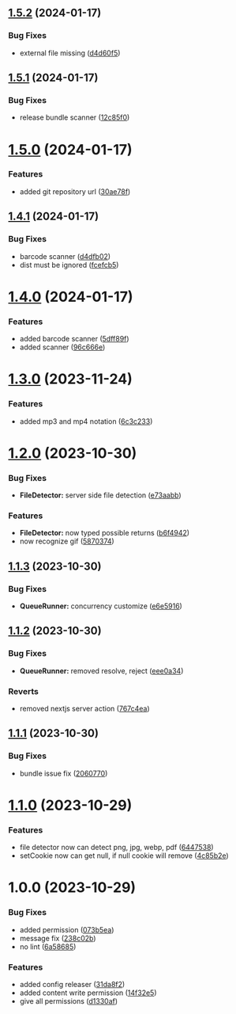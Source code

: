 ## [1.5.2](https://github.com/diomirox/erdnes/compare/v1.5.1...v1.5.2) (2024-01-17)


### Bug Fixes

* external file missing ([d4d60f5](https://github.com/diomirox/erdnes/commit/d4d60f58134489914f9bfbad8d4fe9242789d15b))

## [1.5.1](https://github.com/diomirox/erdnes/compare/v1.5.0...v1.5.1) (2024-01-17)


### Bug Fixes

* release bundle scanner ([12c85f0](https://github.com/diomirox/erdnes/commit/12c85f0382377e54099177bc53d9ca4fd754e22f))

# [1.5.0](https://github.com/diomirox/erdnes/compare/v1.4.1...v1.5.0) (2024-01-17)


### Features

* added git repository url ([30ae78f](https://github.com/diomirox/erdnes/commit/30ae78fd842f8ce49983748df22e4ee66f97aa6e))

## [1.4.1](https://github.com/diomirox/erdnes/compare/v1.4.0...v1.4.1) (2024-01-17)


### Bug Fixes

* barcode scanner ([d4dfb02](https://github.com/diomirox/erdnes/commit/d4dfb025f196ca1595c0815d505239d55bb8feee))
* dist must be ignored ([fcefcb5](https://github.com/diomirox/erdnes/commit/fcefcb5c2c1f57b29e560239303f1dc0c7c8fa30))

# [1.4.0](https://github.com/diomirox/erdnes/compare/v1.3.0...v1.4.0) (2024-01-17)


### Features

* added barcode scanner ([5dff89f](https://github.com/diomirox/erdnes/commit/5dff89fa5f7171c2675b3b6cd45a117b2dee16a7))
* added scanner ([96c666e](https://github.com/diomirox/erdnes/commit/96c666e9e6069b3a61df56c94629ec819b8eab45))

# [1.3.0](https://github.com/cybinon/erdnes/compare/v1.2.0...v1.3.0) (2023-11-24)


### Features

* added mp3 and mp4 notation ([6c3c233](https://github.com/cybinon/erdnes/commit/6c3c233843e2de40659f6fe5b1a7b69b6b796c18))

# [1.2.0](https://github.com/cybinon/erdnes/compare/v1.1.3...v1.2.0) (2023-10-30)


### Bug Fixes

* **FileDetector:** server side file detection ([e73aabb](https://github.com/cybinon/erdnes/commit/e73aabb707518d2b02dcc3a9c9d2093c9e051b05))


### Features

* **FileDetector:** now typed possible returns ([b6f4942](https://github.com/cybinon/erdnes/commit/b6f4942ada928a4629ba5278ba0c3716414dc5d2))
* now recognize gif ([5870374](https://github.com/cybinon/erdnes/commit/587037428dceeaa43d2785e2962b550d9acd3633))

## [1.1.3](https://github.com/cybinon/erdnes/compare/v1.1.2...v1.1.3) (2023-10-30)


### Bug Fixes

* **QueueRunner:** concurrency customize ([e6e5916](https://github.com/cybinon/erdnes/commit/e6e5916743f999b3bbba6bbf3473a4a76286273a))

## [1.1.2](https://github.com/cybinon/erdnes/compare/v1.1.1...v1.1.2) (2023-10-30)


### Bug Fixes

* **QueueRunner:** removed resolve, reject ([eee0a34](https://github.com/cybinon/erdnes/commit/eee0a34716a70dcdf27f7eaefb898b14183fd23f))


### Reverts

* removed nextjs server action ([767c4ea](https://github.com/cybinon/erdnes/commit/767c4ea0b647cb75c97e0868685d9048084e4d9c))

## [1.1.1](https://github.com/cybinon/erdnes/compare/v1.1.0...v1.1.1) (2023-10-30)


### Bug Fixes

* bundle issue fix ([2060770](https://github.com/cybinon/erdnes/commit/2060770297c12b2e033ad97fa8e45ed8808964bd))

# [1.1.0](https://github.com/cybinon/erdnes/compare/v1.0.0...v1.1.0) (2023-10-29)


### Features

* file detector now can detect png, jpg, webp, pdf ([6447538](https://github.com/cybinon/erdnes/commit/64475387bc60a10f0a0ce551318e146ed9a6f469))
* setCookie now can get null, if null cookie will remove ([4c85b2e](https://github.com/cybinon/erdnes/commit/4c85b2e771a8b0334b8dce927e30feee74d1cb15))

# 1.0.0 (2023-10-29)


### Bug Fixes

* added permission ([073b5ea](https://github.com/cybinon/erdnes/commit/073b5eacda38bbb3ab36d217c0790f416770ec2e))
* message fix ([238c02b](https://github.com/cybinon/erdnes/commit/238c02b7af6e3e1e06841d06fc737171b83af1e8))
* no lint ([6a58685](https://github.com/cybinon/erdnes/commit/6a586851c9651b1543f960a46ce37db7418c2110))


### Features

* added config releaser ([31da8f2](https://github.com/cybinon/erdnes/commit/31da8f244a36f7eb45129f899c8f5c0578e92caa))
* added content write permission ([14f32e5](https://github.com/cybinon/erdnes/commit/14f32e5ae0e3fdbf05568b8117ae79d7b598ebcb))
* give all permissions ([d1330af](https://github.com/cybinon/erdnes/commit/d1330af7a1c2201a4f7e20dcf33a16f5216e1081))
